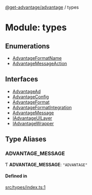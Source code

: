 [@get-advantage/advantage](../index.md) / types

# Module: types

## Enumerations

- [AdvantageFormatName](../enums/types.AdvantageFormatName.md)
- [AdvantageMessageAction](../enums/types.AdvantageMessageAction.md)

## Interfaces

- [AdvantageAd](../interfaces/types.AdvantageAd.md)
- [AdvantageConfig](../interfaces/types.AdvantageConfig.md)
- [AdvantageFormat](../interfaces/types.AdvantageFormat.md)
- [AdvantageFormatIntegration](../interfaces/types.AdvantageFormatIntegration.md)
- [AdvantageMessage](../interfaces/types.AdvantageMessage.md)
- [IAdvantageUILayer](../interfaces/types.IAdvantageUILayer.md)
- [IAdvantageWrapper](../interfaces/types.IAdvantageWrapper.md)

## Type Aliases

### ADVANTAGE\_MESSAGE

Ƭ **ADVANTAGE\_MESSAGE**: ``"ADVANTAGE"``

#### Defined in

[src/types/index.ts:1](https://github.com/get-advantage/advantage/blob/caa07d24bc26c2109d091786d253f0c22f313c38/src/types/index.ts#L1)
